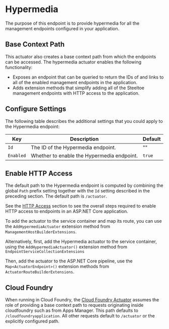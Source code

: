 # Hypermedia

The purpose of this endpoint is to provide hypermedia for all the management endpoints configured in your application.

## Base Context Path

This actuator also creates a base context path from which the endpoints can be accessed. The hypermedia actuator enables the following functionality:

* Exposes an endpoint that can be queried to return the IDs of and links to all of the enabled management endpoints in the application.
* Adds extension methods that simplify adding all of the Steeltoe management endpoints with HTTP access to the application.

## Configure Settings

The following table describes the additional settings that you could apply to the Hypermedia endpoint:

| Key | Description | Default |
| --- | --- | --- |
| `Id` | The ID of the Hypermedia endpoint. | "" |
| `Enabled` | Whether to enable the Hypermedia endpoint. | `true` |

## Enable HTTP Access

The default path to the Hypermedia endpoint is computed by combining the global `Path` prefix setting together with the `Id` setting described in the preceding section. The default path is `/actuator`.

See the [HTTP Access](./using-endpoints.md#http-access) section to see the overall steps required to enable HTTP access to endpoints in an ASP.NET Core application.

To add the actuator to the service container and map its route, you can use the `AddHypermediaActuator` extension method from `ManagementHostBuilderExtensions`.

Alternatively, first, add the Hypermedia actuator to the service container, using the `AddHypermediaActuator()` extension method from `EndpointServiceCollectionExtensions`

Then, add the actuator to the ASP.NET Core pipeline, use the `Map<ActuatorEndpoint>()`  extension methods from `ActuatorRouteBuilderExtensions`.

## Cloud Foundry

When running in Cloud Foundry, the [Cloud Foundry Actuator](./cloud-foundry.md) assumes the role of providing a base context path to requests originating inside cloudfoundry such as from Apps Manager. This path defaults to `/cloudfoundryapplication`. All other requests default to `/actuator` or the explicitly configured path.
